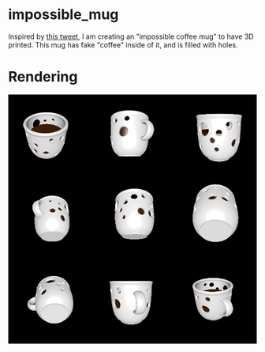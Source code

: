 # impossible_mug

Inspired by [this tweet](https://twitter.com/irinablok/status/1538573230184665093), I am creating an "impossible coffee mug" to have 3D printed. This mug has fake "coffee" inside of it, and is filled with holes.

# Rendering

![Renderings of the impossible coffee mug](rendering.png)
